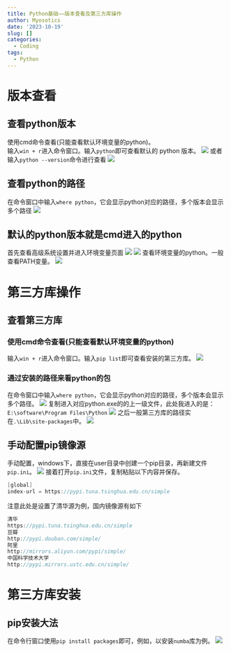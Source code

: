 ```yaml
---
title: Python基础——版本查看及第三方库操作
author: Myosotics
date: '2023-10-19'
slug: []
categories:
  - Coding
tags:
  - Python
---
```


# 版本查看

## 查看python版本

使用cmd命令查看(只能查看默认环境变量的python)。  
输入`win + r`进入命令窗口。输入`python`即可查看默认的 python 版本。
![](images/cmd_1.png)
或者输入`python --version`命令进行查看
![](images/cmd_python_version.png)

## 查看python的路径

在命令窗口中输入`where python`，它会显示python对应的路径，多个版本会显示多个路径
![](images/cmd_where_python.png)

## 默认的python版本就是cmd进入的python

首先查看高级系统设置并进入环境变量页面
![](images/senior_setting.png)
![](images/environment_variable.png)
查看环境变量的python。一般查看PATH变量。
![](images/check_path.png)

# 第三方库操作

## 查看第三方库

### 使用cmd命令查看(只能查看默认环境变量的python)

输入`win + r`进入命令窗口。输入`pip list`即可查看安装的第三方库。
![](images/cmd_pip_list.png)

### 通过安装的路径来看python的包

在命令窗口中输入`where python`，它会显示python对应的路径，多个版本会显示多个路径。
![](images/cmd_where_python.png)
复制进入对应python.exe的的上一级文件，此处我进入的是：`E:\software\Program Files\Python`
![](images/python_check_package_1.png)
之后一般第三方库的路径实在`.\Lib\site-packages`中。
![](images/check_package_place.png)

## 手动配置pip镜像源

手动配置，windows下，直接在user目录中创建一个pip目录，再新建文件`pip.ini`。
![](images/source_setting.png)
接着打开`pip.ini`文件，复制粘贴以下内容并保存。

```c
[global]
index-url = https://pypi.tuna.tsinghua.edu.cn/simple
```
注意此处是设置了清华源为例，国内镜像源有如下

```c
清华
https://pypi.tuna.tsinghua.edu.cn/simple
豆瓣
http://pypi.douban.com/simple/
阿里   
http://mirrors.aliyun.com/pypi/simple/   
中国科学技术大学
http://pypi.mirrors.ustc.edu.cn/simple/ 
```

# 第三方库安装

## pip安装大法

在命令行窗口使用`pip install packages`即可，例如，以安装`numba`库为例。
![](images/pip_install_package.png)

